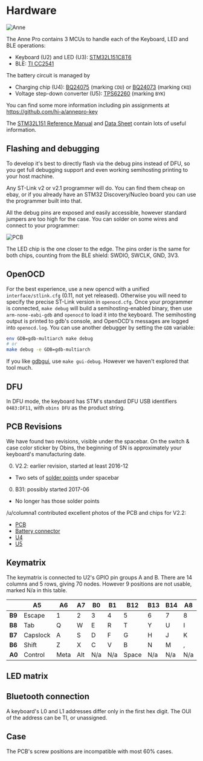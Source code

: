 Hardware
========

![Anne](images/anne-white.jpg)

The Anne Pro contains 3 MCUs to handle each of the Keyboard, LED and BLE operations:

- Keyboard (U2) and LED (U3): [STM32L151C8T6](http://www.st.com/en/microcontrollers/stm32l151-152.html)
- BLE: [TI CC2541](http://www.ti.com/product/CC2541)

The battery circuit is managed by
- Charging chip (U4): [BQ24075](http://www.ti.com/product/BQ24075)
  (marking `CDU`) or [BQ24073](http://www.ti.com/product/BQ24073)
  (marking `CKQ`)
- Voltage step-down converter (U5):
  [TPS62260](http://www.ti.com/product/TPS62260) (marking `BYK`)

You can find some more information including pin assignments at https://github.com/hi-a/annepro-key

The [STM32L151 Reference Manual](http://www.st.com/content/ccc/resource/technical/document/reference_manual/cc/f9/93/b2/f0/82/42/57/CD00240193.pdf/files/CD00240193.pdf/jcr:content/translations/en.CD00240193.pdf) and [Data Sheet](http://www.st.com/content/ccc/resource/technical/document/datasheet/66/71/4b/23/94/c3/42/c8/CD00277537.pdf/files/CD00277537.pdf/jcr:content/translations/en.CD00277537.pdf) contain lots of useful information.

Flashing and debugging
----------------------

To develop it's best to directly flash via the debug pins instead of
DFU, so you get full debugging support and even working semihosting
printing to your host machine.

Any ST-Link v2 or v2.1 programmer will do. You can find them cheap on
ebay, or if you already have an STM32 Discovery/Nucleo board you can
use the programmer built into that.

All the debug pins are exposed and easily accessible, however standard
jumpers are too high for the case. You can solder on some wires and connect to
your programmer:

![PCB](images/stlink-solder.jpg)

The LED chip is the one closer to the edge. The pins order is the same
for both chips, counting from the BLE shield: SWDIO, SWCLK, GND, 3V3.

OpenOCD
-------

For the best experience, use a new opencd with a unified
`interface/stlink.cfg` (0.11, not yet released). Otherwise you will
need to specify the precise ST-Link version in `openocd.cfg`.  Once
your programmer is connected, `make debug` will build a
semihosting-enabled binary, then use `arm-none-eabi-gdb` and `openocd`
to load it into the keyboard. The semihosting output is printed to
gdb's console, and OpenOCD's messages are logged into
`openocd.log`. You can use another debugger by setting the `GDB`
variable:

```sh
env GDB=gdb-multiarch make debug
# or
make debug -e GDB=gdb-multiarch
```

If you like [gdbgui](https://gdbgui.com/), use `make
gui-debug`. However we haven't explored that tool much.

DFU
---

In DFU mode, the keyboard has STM's standard DFU USB identifiers
`0483:DF11`, with `obins DFU` as the product string.

PCB Revisions
----------

We have found two revisions, visible under the spacebar. On the switch
& case color sticker by Obins, the beginning of SN is approximately
your keyboard's manufacturing date.

0. V2.2: earlier revision, started at least 2016-12
 - Two sets of [solder points](images/solder-point.jpg) under spacebar
0. B31: possibly started 2017-06
 - No longer has those solder points

/u/columna1 contributed excellent photos of the PCB and chips for
V2.2:

- [PCB](images/pcb.jpg)
- [Battery connector](images/Pucent.jpg)
- [U4](images/U4.jpg)
- [U5](images/U5.jpg)

Keymatrix
---------

The keymatrix is connected to U2's GPIO pin groups A and B. There are
14 columns and 5 rows, giving 70 nodes. However 9 positions are not
usable, marked N/a in this table.

|        | A5       | A6   | A7  | B0  | B1  | B12   | B13 | B14 | A8  | A9  | A15 | B3  | B4   | B5        |
|--------|----------|------|-----|-----|-----|-------|-----|-----|-----|-----|-----|-----|------|-----------|
| **B9** | Escape   | 1    | 2   | 3   | 4   | 5     | 6   | 7   | 8   | 9   | 0   | -   | =    | Backspace |
| **B8** | Tab      | Q    | W   | E   | R   | T     | Y   | U   | I   | O   | P   | [   | ]    | \         |
| **B7** | Capslock | A    | S   | D   | F   | G     | H   | J   | K   | L   | ;   | '   | N/a  | Enter     |
| **B6** | Shift    | Z    | X   | C   | V   | B     | N   | M   | ,   | .   | /   | N/a | N/a  | Shift     |
| **A0** | Control  | Meta | Alt | N/a | N/a | Space | N/a | N/a | N/a | N/a | Alt | Fn  | ANNE | Control   |

LED matrix
---------

Bluetooth connection
----------

A keyboard's L0 and L1 addresses differ only in the first hex
digit. The OUI of the address can be TI, or unassigned.

Case
----

The PCB's screw positions are incompatible with most 60% cases.

